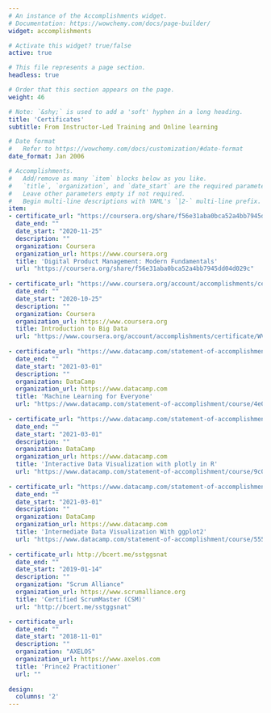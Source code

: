 ```yaml
---
# An instance of the Accomplishments widget.
# Documentation: https://wowchemy.com/docs/page-builder/
widget: accomplishments

# Activate this widget? true/false
active: true

# This file represents a page section.
headless: true

# Order that this section appears on the page.
weight: 46

# Note: `&shy;` is used to add a 'soft' hyphen in a long heading.
title: 'Certificates'
subtitle: From Instructor-Led Training and Online learning 

# Date format
#   Refer to https://wowchemy.com/docs/customization/#date-format
date_format: Jan 2006

# Accomplishments.
#   Add/remove as many `item` blocks below as you like.
#   `title`, `organization`, and `date_start` are the required parameters.
#   Leave other parameters empty if not required.
#   Begin multi-line descriptions with YAML's `|2-` multi-line prefix.
item:
- certificate_url: "https://coursera.org/share/f56e31aba0bca52a4bb7945dd04d029c"
  date_end: ""
  date_start: "2020-11-25"
  description: ""
  organization: Coursera
  organization_url: https://www.coursera.org
  title: 'Digital Product Management: Modern Fundamentals'
  url: "https://coursera.org/share/f56e31aba0bca52a4bb7945dd04d029c"
  
- certificate_url: "https://www.coursera.org/account/accomplishments/certificate/WV3K9P6YE43K"
  date_end: ""
  date_start: "2020-10-25"
  description: ""
  organization: Coursera
  organization_url: https://www.coursera.org
  title: Introduction to Big Data
  url: "https://www.coursera.org/account/accomplishments/certificate/WV3K9P6YE43K"
  
- certificate_url: "https://www.datacamp.com/statement-of-accomplishment/course/4e0aa2f9fc438efd5c081611d97dc0b28a71e3cc"
  date_end: ""
  date_start: "2021-03-01"
  description: ""
  organization: DataCamp
  organization_url: https://www.datacamp.com
  title: 'Machine Learning for Everyone'
  url: "https://www.datacamp.com/statement-of-accomplishment/course/4e0aa2f9fc438efd5c081611d97dc0b28a71e3cc"
  
- certificate_url: "https://www.datacamp.com/statement-of-accomplishment/course/9c0b5503ad0ecd6e9c0fc85bca56e3807452b73c?raw=1"
  date_end: ""
  date_start: "2021-03-01"
  description: ""
  organization: DataCamp
  organization_url: https://www.datacamp.com
  title: 'Interactive Data Visualization with plotly in R'
  url: "https://www.datacamp.com/statement-of-accomplishment/course/9c0b5503ad0ecd6e9c0fc85bca56e3807452b73c?raw=1"
  
- certificate_url: "https://www.datacamp.com/statement-of-accomplishment/course/555845b640aa123c336b6eb63b1807c78b9f91f4"
  date_end: ""
  date_start: "2021-03-01"
  description: ""
  organization: DataCamp
  organization_url: https://www.datacamp.com
  title: 'Intermediate Data Visualization With ggplot2'
  url: "https://www.datacamp.com/statement-of-accomplishment/course/555845b640aa123c336b6eb63b1807c78b9f91f4"
  
- certificate_url: http://bcert.me/sstggsnat
  date_end: ""
  date_start: "2019-01-14"
  description: ""
  organization: "Scrum Alliance"
  organization_url: https://www.scrumalliance.org
  title: 'Certified ScrumMaster (CSM)'
  url: "http://bcert.me/sstggsnat"

- certificate_url: 
  date_end: ""
  date_start: "2018-11-01"
  description: ""
  organization: "AXELOS"
  organization_url: https://www.axelos.com
  title: 'Prince2 Practitioner'
  url: ""
  
design:
  columns: '2' 
---
```


